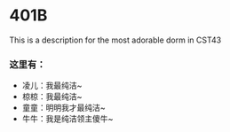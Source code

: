 # 401B
This is a description for the most adorable dorm in CST43

### 这里有：
- 凌儿：我最纯洁~
- 椋椋：我最纯洁~
- 童童：明明我才最纯洁~
- 牛牛：我是纯洁领主傻牛~
